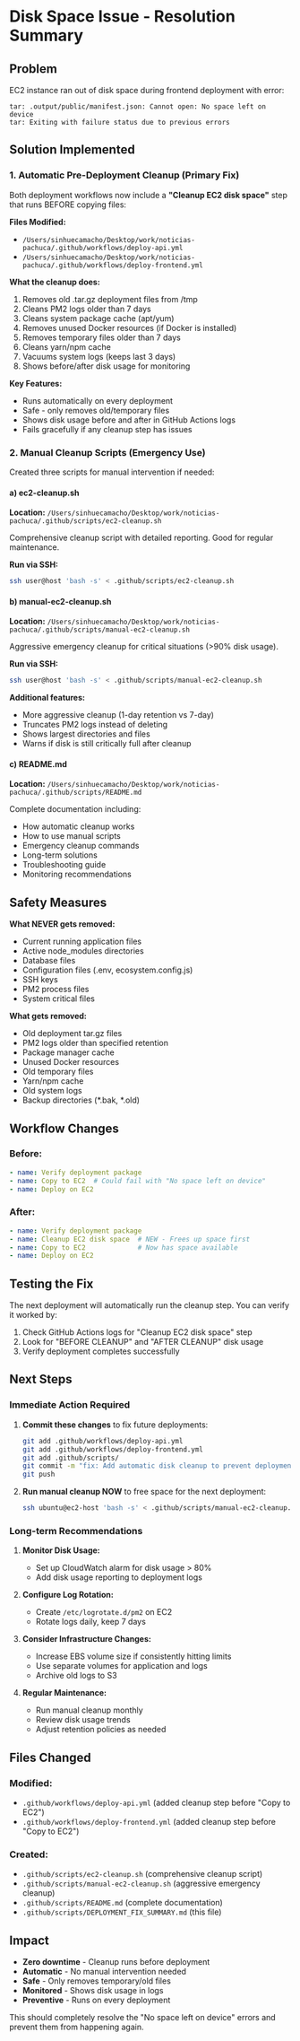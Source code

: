 # Disk Space Issue - Resolution Summary

## Problem
EC2 instance ran out of disk space during frontend deployment with error:
```
tar: .output/public/manifest.json: Cannot open: No space left on device
tar: Exiting with failure status due to previous errors
```

## Solution Implemented

### 1. Automatic Pre-Deployment Cleanup (Primary Fix)

Both deployment workflows now include a **"Cleanup EC2 disk space"** step that runs BEFORE copying files:

**Files Modified:**
- `/Users/sinhuecamacho/Desktop/work/noticias-pachuca/.github/workflows/deploy-api.yml`
- `/Users/sinhuecamacho/Desktop/work/noticias-pachuca/.github/workflows/deploy-frontend.yml`

**What the cleanup does:**
1. Removes old .tar.gz deployment files from /tmp
2. Cleans PM2 logs older than 7 days
3. Cleans system package cache (apt/yum)
4. Removes unused Docker resources (if Docker is installed)
5. Removes temporary files older than 7 days
6. Cleans yarn/npm cache
7. Vacuums system logs (keeps last 3 days)
8. Shows before/after disk usage for monitoring

**Key Features:**
- Runs automatically on every deployment
- Safe - only removes old/temporary files
- Shows disk usage before and after in GitHub Actions logs
- Fails gracefully if any cleanup step has issues

### 2. Manual Cleanup Scripts (Emergency Use)

Created three scripts for manual intervention if needed:

#### a) ec2-cleanup.sh
**Location:** `/Users/sinhuecamacho/Desktop/work/noticias-pachuca/.github/scripts/ec2-cleanup.sh`

Comprehensive cleanup script with detailed reporting. Good for regular maintenance.

**Run via SSH:**
```bash
ssh user@host 'bash -s' < .github/scripts/ec2-cleanup.sh
```

#### b) manual-ec2-cleanup.sh
**Location:** `/Users/sinhuecamacho/Desktop/work/noticias-pachuca/.github/scripts/manual-ec2-cleanup.sh`

Aggressive emergency cleanup for critical situations (>90% disk usage).

**Run via SSH:**
```bash
ssh user@host 'bash -s' < .github/scripts/manual-ec2-cleanup.sh
```

**Additional features:**
- More aggressive cleanup (1-day retention vs 7-day)
- Truncates PM2 logs instead of deleting
- Shows largest directories and files
- Warns if disk is still critically full after cleanup

#### c) README.md
**Location:** `/Users/sinhuecamacho/Desktop/work/noticias-pachuca/.github/scripts/README.md`

Complete documentation including:
- How automatic cleanup works
- How to use manual scripts
- Emergency cleanup commands
- Long-term solutions
- Troubleshooting guide
- Monitoring recommendations

## Safety Measures

**What NEVER gets removed:**
- Current running application files
- Active node_modules directories
- Database files
- Configuration files (.env, ecosystem.config.js)
- SSH keys
- PM2 process files
- System critical files

**What gets removed:**
- Old deployment tar.gz files
- PM2 logs older than specified retention
- Package manager cache
- Unused Docker resources
- Old temporary files
- Yarn/npm cache
- Old system logs
- Backup directories (*.bak, *.old)

## Workflow Changes

### Before:
```yaml
- name: Verify deployment package
- name: Copy to EC2  # Could fail with "No space left on device"
- name: Deploy on EC2
```

### After:
```yaml
- name: Verify deployment package
- name: Cleanup EC2 disk space  # NEW - Frees up space first
- name: Copy to EC2             # Now has space available
- name: Deploy on EC2
```

## Testing the Fix

The next deployment will automatically run the cleanup step. You can verify it worked by:

1. Check GitHub Actions logs for "Cleanup EC2 disk space" step
2. Look for "BEFORE CLEANUP" and "AFTER CLEANUP" disk usage
3. Verify deployment completes successfully

## Next Steps

### Immediate Action Required
1. **Commit these changes** to fix future deployments:
   ```bash
   git add .github/workflows/deploy-api.yml
   git add .github/workflows/deploy-frontend.yml
   git add .github/scripts/
   git commit -m "fix: Add automatic disk cleanup to prevent deployment failures"
   git push
   ```

2. **Run manual cleanup NOW** to free space for the next deployment:
   ```bash
   ssh ubuntu@ec2-host 'bash -s' < .github/scripts/manual-ec2-cleanup.sh
   ```

### Long-term Recommendations

1. **Monitor Disk Usage:**
   - Set up CloudWatch alarm for disk usage > 80%
   - Add disk usage reporting to deployment logs

2. **Configure Log Rotation:**
   - Create `/etc/logrotate.d/pm2` on EC2
   - Rotate logs daily, keep 7 days

3. **Consider Infrastructure Changes:**
   - Increase EBS volume size if consistently hitting limits
   - Use separate volumes for application and logs
   - Archive old logs to S3

4. **Regular Maintenance:**
   - Run manual cleanup monthly
   - Review disk usage trends
   - Adjust retention policies as needed

## Files Changed

### Modified:
- `.github/workflows/deploy-api.yml` (added cleanup step before "Copy to EC2")
- `.github/workflows/deploy-frontend.yml` (added cleanup step before "Copy to EC2")

### Created:
- `.github/scripts/ec2-cleanup.sh` (comprehensive cleanup script)
- `.github/scripts/manual-ec2-cleanup.sh` (aggressive emergency cleanup)
- `.github/scripts/README.md` (complete documentation)
- `.github/scripts/DEPLOYMENT_FIX_SUMMARY.md` (this file)

## Impact

- **Zero downtime** - Cleanup runs before deployment
- **Automatic** - No manual intervention needed
- **Safe** - Only removes temporary/old files
- **Monitored** - Shows disk usage in logs
- **Preventive** - Runs on every deployment

This should completely resolve the "No space left on device" errors and prevent them from happening again.
